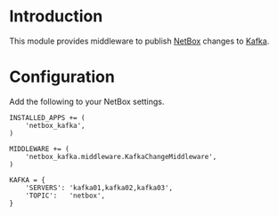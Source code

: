 # Introduction
This module provides middleware to publish [NetBox](https://github.com/digitalocean/netbox/) changes to [Kafka](https://kafka.apache.org/).

# Configuration
Add the following to your NetBox settings.
```
INSTALLED_APPS += (
	'netbox_kafka',
)

MIDDLEWARE += (
	'netbox_kafka.middleware.KafkaChangeMiddleware',
)

KAFKA = {
	'SERVERS': 'kafka01,kafka02,kafka03',
	'TOPIC':   'netbox',
}
```
